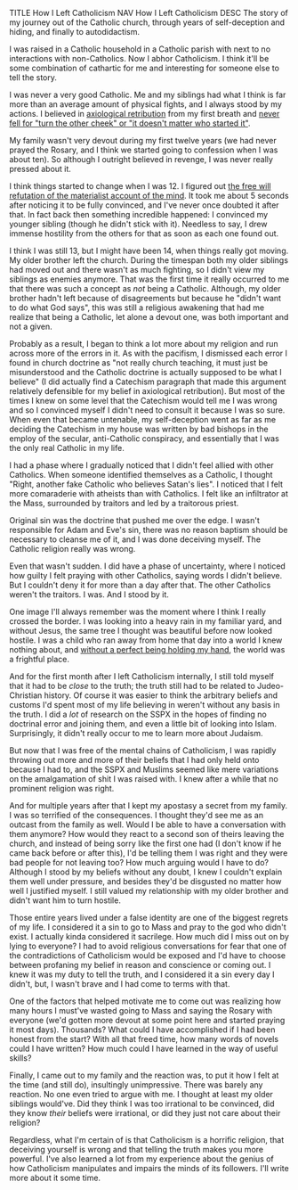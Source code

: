 TITLE How I Left Catholicism
NAV How I Left Catholicism
DESC The story of my journey out of the Catholic church, through years of self-deception and hiding, and finally to autodidactism.

I was raised in a Catholic household in a Catholic parish with next to no interactions with non-Catholics. Now I abhor Catholicism. I think it'll be some combination of cathartic for me and interesting for someone else to tell the story.

I was never a very good Catholic. Me and my siblings had what I think is far more than an average amount of physical fights, and I always stood by my actions. I believed in [axiological retribution](/misc/axiological_retribution) from my first breath and [never fell for "turn the other cheek" or "it doesn't matter who started it"](/protagonism/retribution).

My family wasn't very devout during my first twelve years (we had never prayed the Rosary, and I think we started going to confession when I was about ten). So although I outright believed in revenge, I was never really pressed about it.

I think things started to change when I was 12. I figured out [the free will refutation of the materialist account of the mind](/protagonism/metaphysics). It took me about 5 seconds after noticing it to be fully convinced, and I've never once doubted it after that. In fact back then something incredible happened: I convinced my younger sibling (though he didn't stick with it). Needless to say, I drew immense hostility from the others for that as soon as each one found out.

I think I was still 13, but I might have been 14, when things really got moving. My older brother left the church. During the timespan both my older siblings had moved out and there wasn't as much fighting, so I didn't view my siblings as enemies anymore. That was the first time it really occurred to me that there was such a concept as *not* being a Catholic. Although, my older brother hadn't left because of disagreements but because he "didn't want to do what God says", this was still a religious awakening that had me realize that being a Catholic, let alone a devout one, was both important and not a given.

Probably as a result, I began to think a lot more about my religion and run across more of the errors in it. As with the pacifism, I dismissed each error I found in church doctrine as "not really church teaching, it must just be misunderstood and the Catholic doctrine is actually supposed to be what I believe" (I did actually find a Catechism paragraph that made this argument relatively defensible for my belief in axiological retribution). But most of the times I knew on some level that the Catechism would tell me I was wrong and so I convinced myself I didn't need to consult it because I was so sure. When even that became untenable, my self-deception went as far as me deciding the Catechism in my house was written by bad bishops in the employ of the secular, anti-Catholic conspiracy, and essentially that I was the only real Catholic in my life.

I had a phase where I gradually noticed that I didn't feel allied with other Catholics. When someone identified themselves as a Catholic, I thought "Right, another fake Catholic who believes Satan's lies". I noticed that I felt more comaraderie with atheists than with Catholics. I felt like an infiltrator at the Mass, surrounded by traitors and led by a traitorous priest.

Original sin was the doctrine that pushed me over the edge. I wasn't responsible for Adam and Eve's sin, there was no reason baptism should be necessary to cleanse me of it, and I was done deceiving myself. The Catholic religion really was wrong.

Even that wasn't sudden. I did have a phase of uncertainty, where I noticed how guilty I felt praying with other Catholics, saying words I didn't believe. But I couldn't deny it for more than a day after that. The other Catholics weren't the traitors. I was. And I stood by it.

One image I'll always remember was the moment where I think I really crossed the border. I was looking into a heavy rain in my familiar yard, and without Jesus, the same tree I thought was beautiful before now looked hostile. I was a child who ran away from home that day into a world I knew nothing about, and [without a perfect being holding my hand](/protagonism/theists), the world was a frightful place.

And for the first month after I left Catholicism internally, I still told myself that it had to be *close* to the truth; the truth still had to be related to Judeo-Christian history. Of course it was easier to think the arbitrary beliefs and customs I'd spent most of my life believing in weren't without any basis in the truth. I did a *lot* of research on the SSPX in the hopes of finding no doctrinal error and joining them, and even a little bit of looking into Islam. Surprisingly, it didn't really occur to me to learn more about Judaism.

But now that I was free of the mental chains of Catholicism, I was rapidly throwing out more and more of their beliefs that I had only held onto because I had to, and the SSPX and Muslims seemed like mere variations on the amalgamation of shit I was raised with. I knew after a while that no prominent religion was right.

And for multiple years after that I kept my apostasy a secret from my family. I was so terrified of the consequences. I thought they'd see me as an outcast from the family as well. Would I be able to have a conversation with them anymore? How would they react to a second son of theirs leaving the church, and instead of being sorry like the first one had (I don't know if he came back before or after this), I'd be telling them I was right and they were bad people for not leaving too? How much arguing would I have to do? Although I stood by my beliefs without any doubt, I knew I couldn't explain them well under pressure, and besides they'd be disgusted no matter how well I justified myself. I still valued my relationship with my older brother and didn't want him to turn hostile.

Those entire years lived under a false identity are one of the biggest regrets of my life. I considered it a sin to go to Mass and pray to the god who didn't exist. I actually kinda considered it sacrilege. How much did I miss out on by lying to everyone? I had to avoid religious conversations for fear that one of the contradictions of Catholicism would be exposed and I'd have to choose between profaning my belief in reason and conscience or coming out. I knew it was my duty to tell the truth, and I considered it a sin every day I didn't, but, I wasn't brave and I had come to terms with that.

One of the factors that helped motivate me to come out was realizing how many hours I must've wasted going to Mass and saying the Rosary with everyone (we'd gotten more devout at some point here and started praying it most days). Thousands? What could I have accomplished if I had been honest from the start? With all that freed time, how many words of novels could I have written? How much could I have learned in the way of useful skills?

Finally, I came out to my family and the reaction was, to put it how I felt at the time (and still do), insultingly unimpressive. There was barely any reaction. No one even tried to argue with me. I thought at least my older siblings would've. Did they think I was too irrational to be convinced, did they know *their* beliefs were irrational, or did they just not care about their religion?

Regardless, what I'm certain of is that Catholicism is a horrific religion, that deceiving yourself is wrong and that telling the truth makes you more powerful. I've also learned a lot from my experience about the genius of how Catholicism manipulates and impairs the minds of its followers. I'll write more about it some time.
